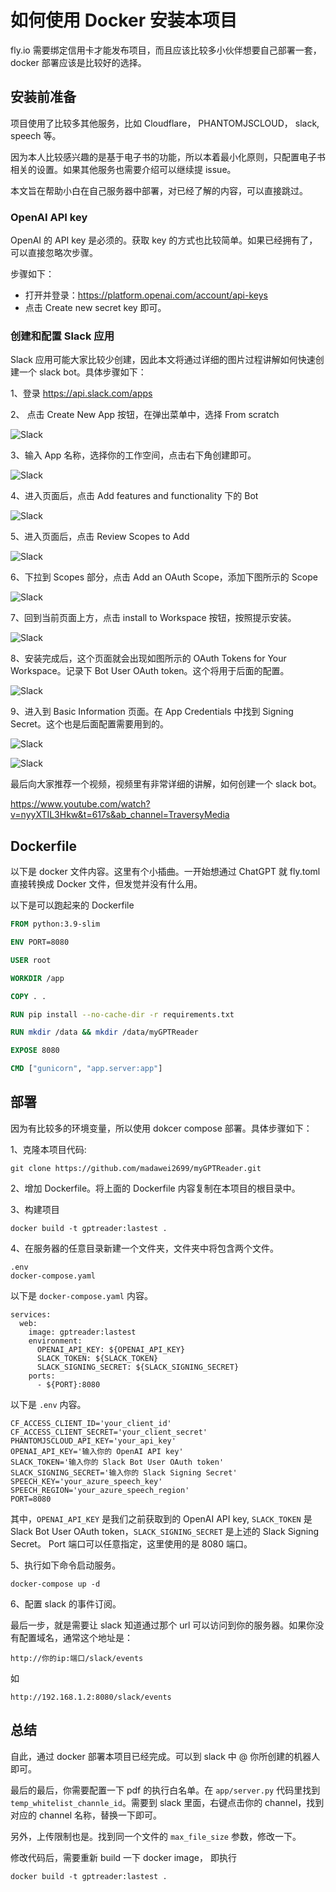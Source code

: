 # 如何使用 Docker 安装本项目

fly.io 需要绑定信用卡才能发布项目，而且应该比较多小伙伴想要自己部署一套，docker 部署应该是比较好的选择。

## 安装前准备

项目使用了比较多其他服务，比如 Cloudflare， PHANTOMJSCLOUD， slack, speech 等。

因为本人比较感兴趣的是基于电子书的功能，所以本着最小化原则，只配置电子书相关的设置。如果其他服务也需要介绍可以继续提 issue。

本文旨在帮助小白在自己服务器中部署，对已经了解的内容，可以直接跳过。

### OpenAI API key

OpenAI 的 API key 是必须的。获取 key 的方式也比较简单。如果已经拥有了，可以直接忽略次步骤。

步骤如下：

- 打开并登录：https://platform.openai.com/account/api-keys
- 点击 Create new secret key 即可。

### 创建和配置 Slack 应用

Slack 应用可能大家比较少创建，因此本文将通过详细的图片过程讲解如何快速创建一个 slack bot。具体步骤如下：

1、登录 https://api.slack.com/apps

2、 点击 Create New App 按钮，在弹出菜单中，选择 From scratch

![Slack](../assets/images/slack_1.png?raw=true "Slack")

3、输入 App 名称，选择你的工作空间，点击右下角创建即可。

![Slack](../assets/images/slack_2.png?raw=true "Slack")

4、进入页面后，点击 Add features and functionality 下的 Bot

![Slack](../assets/images/slack_3.png?raw=true "Slack")

5、进入页面后，点击 Review Scopes to Add

![Slack](../assets/images/slack_4.png?raw=true "Slack")

6、下拉到 Scopes 部分，点击 Add an OAuth Scope，添加下图所示的 Scope

![Slack](../assets/images/slack_5.png?raw=true "Slack")

7、回到当前页面上方，点击 install to Workspace 按钮，按照提示安装。

![Slack](../assets/images/slack_6.png?raw=true "Slack")

8、安装完成后，这个页面就会出现如图所示的 OAuth Tokens for Your Workspace。记录下 Bot User OAuth token。这个将用于后面的配置。

![Slack](../assets/images/slack_7.png?raw=true "Slack")

9、进入到 Basic Information 页面。在 App Credentials 中找到 Signing Secret。这个也是后面配置需要用到的。

![Slack](../assets/images/slack_8.png?raw=true "Slack")

![Slack](../assets/images/slack_9.png?raw=true "Slack")

最后向大家推荐一个视频，视频里有非常详细的讲解，如何创建一个 slack bot。

https://www.youtube.com/watch?v=nyyXTIL3Hkw&t=617s&ab_channel=TraversyMedia

## Dockerfile

以下是 docker 文件内容。这里有个小插曲。一开始想通过 ChatGPT 就 fly.toml 直接转换成 Docker 文件，但发觉并没有什么用。

以下是可以跑起来的 Dockerfile

```Dockerfile
FROM python:3.9-slim

ENV PORT=8080

USER root

WORKDIR /app

COPY . .

RUN pip install --no-cache-dir -r requirements.txt

RUN mkdir /data && mkdir /data/myGPTReader

EXPOSE 8080

CMD ["gunicorn", "app.server:app"]
```

## 部署

因为有比较多的环境变量，所以使用 dokcer compose 部署。具体步骤如下：

1、克隆本项目代码:

```shell
git clone https://github.com/madawei2699/myGPTReader.git
```

2、增加 Dockerfile。将上面的 Dockerfile 内容复制在本项目的根目录中。

3、构建项目

```shell
docker build -t gptreader:lastest .
```

4、在服务器的任意目录新建一个文件夹，文件夹中将包含两个文件。

```
.env
docker-compose.yaml
```

以下是 `docker-compose.yaml` 内容。

```docker
services:
  web:
    image: gptreader:lastest
    environment:
      OPENAI_API_KEY: ${OPENAI_API_KEY}
      SLACK_TOKEN: ${SLACK_TOKEN}
      SLACK_SIGNING_SECRET: ${SLACK_SIGNING_SECRET}
    ports:
      - ${PORT}:8080
```

以下是 `.env` 内容。

```env
CF_ACCESS_CLIENT_ID='your_client_id'
CF_ACCESS_CLIENT_SECRET='your_client_secret'
PHANTOMJSCLOUD_API_KEY='your_api_key'
OPENAI_API_KEY='输入你的 OpenAI API key'
SLACK_TOKEN='输入你的 Slack Bot User OAuth token'
SLACK_SIGNING_SECRET='输入你的 Slack Signing Secret'
SPEECH_KEY='your_azure_speech_key'
SPEECH_REGION='your_azure_speech_region'
PORT=8080
```

其中，`OPENAI_API_KEY` 是我们之前获取到的 OpenAI API key, `SLACK_TOKEN` 是 Slack Bot User OAuth token，`SLACK_SIGNING_SECRET` 是上述的 Slack Signing Secret。 Port 端口可以任意指定，这里使用的是 8080 端口。

5、执行如下命令启动服务。

```
docker-compose up -d
```

6、配置 slack 的事件订阅。

最后一步，就是需要让 slack 知道通过那个 url 可以访问到你的服务器。如果你没有配置域名，通常这个地址是：

```
http://你的ip:端口/slack/events
```

如

```
http://192.168.1.2:8080/slack/events
```

## 总结

自此，通过 docker 部署本项目已经完成。可以到 slack 中 @ 你所创建的机器人即可。

最后的最后，你需要配置一下 pdf 的执行白名单。在 `app/server.py` 代码里找到 `temp_whitelist_channle_id`。需要到 slack 里面，右键点击你的 channel，找到对应的 channel 名称，替换一下即可。

另外，上传限制也是。找到同一个文件的 `max_file_size` 参数，修改一下。

修改代码后，需要重新 build 一下 docker image， 即执行

```shell
docker build -t gptreader:lastest .
```
